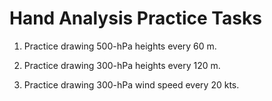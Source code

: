 # Hand Analysis Practice Tasks

1. Practice drawing 500-hPa heights every 60 m.

2. Practice drawing 300-hPa heights every 120 m.

3. Practice drawing 300-hPa wind speed every 20 kts.